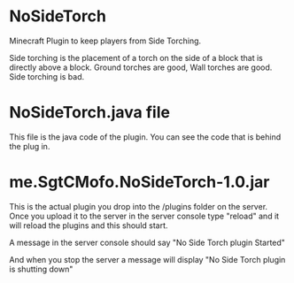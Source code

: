 # NoSideTorch
Minecraft Plugin to keep players from Side Torching.

Side torching is the placement of a torch on the side of a block that is directly above a block.  Ground torches are good, Wall torches are good.  Side torching is bad. 

# NoSideTorch.java file
This file is the java code of the plugin.  You can see the code that is behind the plug in. 

# me.SgtCMofo.NoSideTorch-1.0.jar
This is the actual plugin you drop into the /plugins folder on the server.  Once you upload it to the server in the server console type "reload" and it will reload the plugins and this should start.  

A message in the server console should say "No Side Torch plugin Started"

And when you stop the server a message will display "No Side Torch plugin is shutting down"
